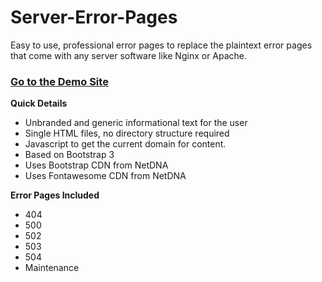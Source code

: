Server-Error-Pages
==================

Easy to use, professional error pages to replace the plaintext error pages that come with any server software like Nginx or Apache.

### [Go to the Demo Site](http://alexphelps.github.io/Server-Error-Pages/)

**Quick Details**
* Unbranded and generic informational text for the user
* Single HTML files, no directory structure required
* Javascript to get the current domain for content. 
* Based on Bootstrap 3
* Uses Bootstrap CDN from NetDNA
* Uses Fontawesome CDN from NetDNA

**Error Pages Included**
* 404 
* 500
* 502
* 503
* 504
* Maintenance
